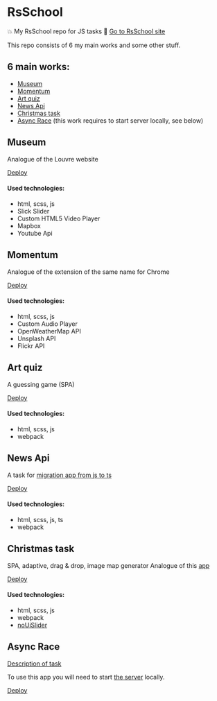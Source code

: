 # RsSchool

💥 My RsSchool repo for JS tasks 👀 [Go to RsSchool site](https://rs.school/)

This repo consists of 6 my main works and some other stuff.

## 6 main works:
- [Museum](https://sashtje.github.io/rsschool/museum-dom/)
- [Momentum](https://sashtje.github.io/rsschool/momentum/)
- [Art quiz](https://sashtje.github.io/rsschool/art-quiz/)
- [News Api](https://sashtje.github.io/rsschool/migration-newip-to-ts/)
- [Christmas task](https://sashtje.github.io/rsschool/christmas-task/)
- [Async Race](https://sashtje.github.io/rsschool/async-race/) (this work requires to start server locally, see below)

## Museum 
Analogue of the Louvre website

[Deploy](https://sashtje.github.io/rsschool/museum-dom/)

#### Used technologies:
- html, scss, js
- Slick Slider
- Custom HTML5 Video Player
- Mapbox
- Youtube Api

## Momentum
Analogue of the extension of the same name for Chrome

[Deploy](https://sashtje.github.io/rsschool/momentum/)

#### Used technologies:
- html, scss, js
- Custom Audio Player
- OpenWeatherMap API
- Unsplash API
- Flickr API

## Art quiz
A guessing game (SPA)

[Deploy](https://sashtje.github.io/rsschool/art-quiz/)

#### Used technologies:
- html, scss, js
- webpack

## News Api
A task for [migration app from js to ts](https://github.com/rolling-scopes-school/tasks/blob/master/tasks/migration-newip-to-ts.md)

[Deploy](https://sashtje.github.io/rsschool/migration-newip-to-ts/)

#### Used technologies:
- html, scss, js, ts
- webpack

## Christmas task
SPA, adaptive, drag & drop, image map generator
Analogue of this [app](https://www.karusel-tv.ru/games/tree)

[Deploy](https://sashtje.github.io/rsschool/christmas-task/)

#### Used technologies:
- html, scss, js
- webpack
- [noUiSlider](https://refreshless.com/nouislider/)

## Async Race
[Description of task](https://github.com/rolling-scopes-school/tasks/blob/master/tasks/async-race.md)

To use this app you will need to start [the server](https://github.com/sashtje/async-race-api) locally.

[Deploy](https://sashtje.github.io/rsschool/async-race/)
